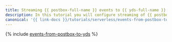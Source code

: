 ```yaml
---
title: Streaming {{ postbox-full-name }} events to {{ yds-full-name }} and analyzing them using {{ datalens-full-name }}
description: In this tutorial you will configure streaming of {{ postbox-short-name }} events to {{ yds-short-name }} and their visualization in {{ datalens-short-name }} for later analysis.
canonical: '{{ link-docs }}/tutorials/serverless/events-from-postbox-to-yds'
---
```


{% include [events-from-postbox-to-yds](../../_tutorials/serverless/events-from-postbox-to-yds.md) %}